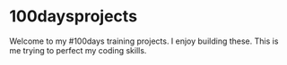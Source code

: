 # 100daysprojects
Welcome to my #100days training projects.
I enjoy building these.
This is me trying to perfect my coding skills.
